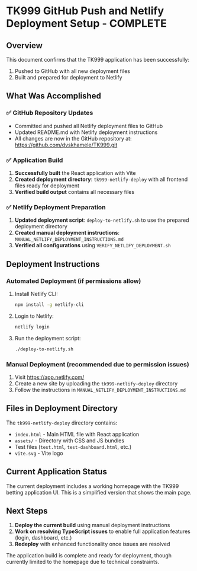 # TK999 GitHub Push and Netlify Deployment Setup - COMPLETE

## Overview

This document confirms that the TK999 application has been successfully:
1. Pushed to GitHub with all new deployment files
2. Built and prepared for deployment to Netlify

## What Was Accomplished

### ✅ GitHub Repository Updates
- Committed and pushed all Netlify deployment files to GitHub
- Updated README.md with Netlify deployment instructions
- All changes are now in the GitHub repository at: https://github.com/dvskhamele/TK999.git

### ✅ Application Build
1. **Successfully built** the React application with Vite
2. **Created deployment directory**: `tk999-netlify-deploy` with all frontend files ready for deployment
3. **Verified build output** contains all necessary files

### ✅ Netlify Deployment Preparation
1. **Updated deployment script**: `deploy-to-netlify.sh` to use the prepared deployment directory
2. **Created manual deployment instructions**: `MANUAL_NETLIFY_DEPLOYMENT_INSTRUCTIONS.md`
3. **Verified all configurations** using `VERIFY_NETLIFY_DEPLOYMENT.sh`

## Deployment Instructions

### Automated Deployment (if permissions allow)
1. Install Netlify CLI:
   ```bash
   npm install -g netlify-cli
   ```

2. Login to Netlify:
   ```bash
   netlify login
   ```

3. Run the deployment script:
   ```bash
   ./deploy-to-netlify.sh
   ```

### Manual Deployment (recommended due to permission issues)
1. Visit https://app.netlify.com/
2. Create a new site by uploading the `tk999-netlify-deploy` directory
3. Follow the instructions in `MANUAL_NETLIFY_DEPLOYMENT_INSTRUCTIONS.md`

## Files in Deployment Directory

The `tk999-netlify-deploy` directory contains:
- `index.html` - Main HTML file with React application
- `assets/` - Directory with CSS and JS bundles
- Test files (`test.html`, `test-dashboard.html`, etc.)
- `vite.svg` - Vite logo

## Current Application Status

The current deployment includes a working homepage with the TK999 betting application UI. This is a simplified version that shows the main page.

## Next Steps

1. **Deploy the current build** using manual deployment instructions
2. **Work on resolving TypeScript issues** to enable full application features (login, dashboard, etc.)
3. **Redeploy** with enhanced functionality once issues are resolved

The application build is complete and ready for deployment, though currently limited to the homepage due to technical constraints.